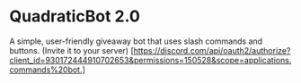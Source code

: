 # QuadraticBot 2.0

A simple, user-friendly giveaway bot that uses slash commands and buttons. (Invite it to your server) [https://discord.com/api/oauth2/authorize?client_id=930172444910702653&permissions=150528&scope=applications.commands%20bot.]
